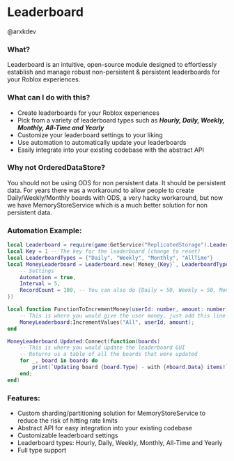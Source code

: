 # Leaderboard
@arxkdev

### What?
Leaderboard is an intuitive, open-source module designed to effortlessly establish and manage robust non-persistent & persistent leaderboards for your Roblox experiences.

### What can I do with this?
- Create leaderboards for your Roblox experiences
- Pick from a variety of leaderboard types such as <b><i>Hourly, Daily, Weekly, Monthly, All-Time and Yearly</i></b>
- Customize your leaderboard settings to your liking
- Use automation to automatically update your leaderboards
- Easily integrate into your existing codebase with the abstract API

### Why not OrderedDataStore?
You should not be using ODS for non persistent data. It should be persistent data. For years there was a workaround to allow people to create Daily/Weekly/Monthly boards with ODS, a very hacky workaround, but now we have MemoryStoreService which is a much better solution for non persistent data. 

### Automation Example:
```lua
local Leaderboard = require(game:GetService("ReplicatedStorage").Leaderboard)
local Key = 1 -- The key for the leaderboard (change to reset)
local LeaderboardTypes = {"Daily", "Weekly", "Monthly", "AllTime"}
local MoneyLeaderboard = Leaderboard.new(`Money_{Key}`, LeaderboardTypes, {
    -- Settings
    Automation = true,
    Interval = 5,
    RecordCount = 100, -- You can also do {Daily = 50, Weekly = 50, Monthly = 50, AllTime = 100}
})

local function FunctionToIncrementMoney(userId: number, amount: number)
    -- This is where you would give the user money, just add this line to increment the leaderboard aswell
    MoneyLeaderboard:IncrementValues("All", userId, amount);
end

MoneyLeaderboard.Updated:Connect(function(boards)
    -- This is where you would update the leaderboard GUI
    -- Returns us a table of all the boards that were updated
    for _, board in boards do
        print(`Updating board {board.Type} - with {#board.Data} items!`);
    end;
end)
```

### Features:
- Custom sharding/partitioning solution for MemoryStoreService to reduce the risk of hitting rate limits
- Abstract API for easy integration into your existing codebase
- Customizable leaderboard settings
- Leaderboard types: Hourly, Daily, Weekly, Monthly, All-Time and Yearly
- Full type support